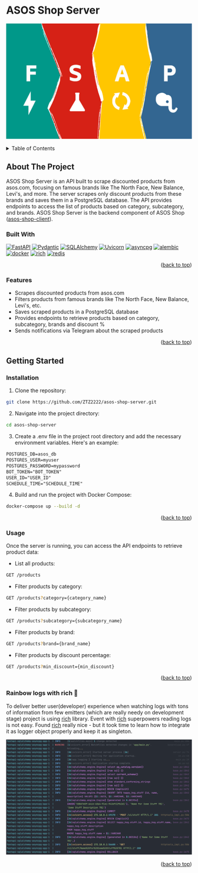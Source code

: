 # ASOS Shop Server

![fastapi-sqlalchemy-asyncpg](/static/fsap_1.jpg)

<a name="readme-top"></a>

<details>
  <summary>Table of Contents</summary>
  <ol>
    <li>
      <a href="#about-the-project">About The Project</a>
      <ul>
        <li><a href="#built-with">Built With</a></li>
        <li><a href="#features">Features</a></li>
      </ul>
    </li>
    <li>
      <a href="#getting-started">Getting Started</a>
      <ul>
        <li><a href="#installation">Installation</a></li>
        <li><a href="#usage">Usage</a></li>
        <li><a href="#rainbow-logs-with-rich">Rainbow logs with rich</a></li>
      </ul>
    </li>
  </ol>
</details>

## About The Project

ASOS Shop Server is an API built to scrape discounted products from asos.com, focusing on famous brands like The North Face, New Balance, Levi's, and more. The server scrapes only discount products from these brands and saves them in a PostgreSQL database. The API provides endpoints to access the list of products based on category, subcategory, and brands.
ASOS Shop Server is the backend component of ASOS Shop ([asos-shop-client](https://github.com/ZTZ2222/asos-shop-client)).

### Built With

[![FastAPI][fastapi.tiangolo.com]][fastapi-url]
[![Pydantic][pydantic.com]][pydantic-url]
[![SQLAlchemy][sqlalchemy.org]][sqlalchemy-url]
[![Uvicorn][uvicorn.org]][uvicorn-url]
[![asyncpg][asyncpg.github.io]][asyncpg-url]
[![alembic][alembic.sqlalchemy.org]][alembic-url]
[![docker][hub.docker.com]][docker-url]
[![rich][rich.readthedocs.io]][rich-url]
[![redis][redis.io]][redis-url]

<p align="right">(<a href="#readme-top">back to top</a>)</p>

### Features

- Scrapes discounted products from asos.com
- Filters products from famous brands like The North Face, New Balance, Levi's, etc.
- Saves scraped products in a PostgreSQL database
- Provides endpoints to retrieve products based on category, subcategory, brands and discount %
- Sends notifications via Telegram about the scraped products

<p align="right">(<a href="#readme-top">back to top</a>)</p>

## Getting Started

### Installation

1. Clone the repository:

```bash
git clone https://github.com/ZTZ2222/asos-shop-server.git
```

2. Navigate into the project directory:

```bash
cd asos-shop-server
```

3. Create a .env file in the project root directory and add the necessary environment variables. Here's an example:

```plaintext
POSTGRES_DB=asos_db
POSTGRES_USER=myuser
POSTGRES_PASSWORD=mypassword
BOT_TOKEN="BOT_TOKEN"
USER_ID="USER_ID"
SCHEDULE_TIME="SCHEDULE_TIME"
```

4. Build and run the project with Docker Compose:

```bash
docker-compose up --build -d
```

<p align="right">(<a href="#readme-top">back to top</a>)</p>

### Usage

Once the server is running, you can access the API endpoints to retrieve product data:

- List all products:

```bash
GET /products
```

- Filter products by category:

```bash
GET /products?category={category_name}
```

- Filter products by subcategory:

```bash
GET /products?subcategory={subcategory_name}
```

- Filter products by brand:

```bash
GET /products?brand={brand_name}
```

- Filter products by discount percentage:

```bash
GET /products?min_discount={min_discount}
```

<p align="right">(<a href="#readme-top">back to top</a>)</p>

### Rainbow logs with rich :rainbow:

To deliver better user(developer) experience when watching logs with tons of information
from few emitters (which are really needy on development stage) project is using [rich](https://github.com/Textualize/rich) library.
Event with [rich](https://github.com/Textualize/rich) superpowers reading logs is not easy.
Found [rich](https://github.com/Textualize/rich) really nice -
but it took time to learn how to integrate it as logger object properly and keep it as singleton.

![sample-logs-with-rich](/static/logz.png)

<p align="right">(<a href="#readme-top">back to top</a>)</p>

<!-- MARKDOWN LINKS & IMAGES -->
<!-- https://www.markdownguide.org/basic-syntax/#reference-style-links -->

[fastapi.tiangolo.com]: https://img.shields.io/badge/FastAPI-0.104.1-009485?style=for-the-badge&logo=fastapi&logoColor=white
[fastapi-url]: https://fastapi.tiangolo.com/
[pydantic.com]: https://img.shields.io/badge/Pydantic-2.6.4-e92063?style=for-the-badge&logo=pydantic&logoColor=white
[pydantic-url]: https://docs.pydantic.dev/latest/
[sqlalchemy.org]: https://img.shields.io/badge/SQLAlchemy-2.0.28-bb0000?color=bb0000&style=for-the-badge&logo=sqlalchemy&logoColor=white
[sqlalchemy-url]: https://docs.sqlalchemy.org/en/20/
[uvicorn.org]: https://img.shields.io/badge/Uvicorn-0.29.0-6BA81E?style=for-the-badge&logo=uvicorn&logoColor=white
[uvicorn-url]: https://www.uvicorn.org/
[asyncpg.github.io]: https://img.shields.io/badge/asyncpg-0.29.0-2e6fce?style=for-the-badge&logo=postgresql&logoColor=white
[asyncpg-url]: https://magicstack.github.io/asyncpg/current/
[alembic.sqlalchemy.org]: https://img.shields.io/badge/alembic-1.13.1-6BA81E?style=for-the-badge&logo=alembic&logoColor=white
[alembic-url]: https://alembic.sqlalchemy.org/en/latest/
[hub.docker.com]: https://img.shields.io/badge/docker-26.1.1-2094f3?style=for-the-badge&logo=docker&logoColor=white
[docker-url]: https://docs.docker.com/
[rich.readthedocs.io]: https://img.shields.io/badge/rich-13.7.1-009485?style=for-the-badge&logo=rich&logoColor=white
[rich-url]: https://rich.readthedocs.io/en/latest/
[redis.io]: https://img.shields.io/badge/redis-5.0.4-bb0000?style=for-the-badge&logo=redis&logoColor=white
[redis-url]: https://redis.io/docs/latest/
